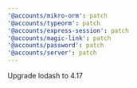 ```yaml
---
'@accounts/mikro-orm': patch
'@accounts/typeorm': patch
'@accounts/express-session': patch
'@accounts/magic-link': patch
'@accounts/password': patch
'@accounts/server': patch
---
```


Upgrade lodash to 4.17
